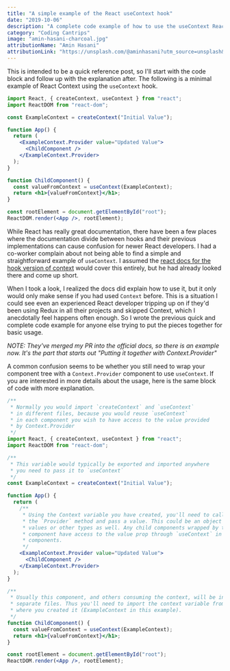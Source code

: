 ```yaml
---
title: "A simple example of the React useContext hook"
date: "2019-10-06"
description: "A complete code example of how to use the useContext React hook with no fluff or extra overhead."
category: "Coding Cantrips"
image: "amin-hasani-charcoal.jpg"
attributionName: "Amin Hasani"
attributionLink: "https://unsplash.com/@aminhasani?utm_source=unsplash&amp;utm_medium=referral&amp;utm_content=creditCopyText"
---
```


This is intended to be a quick reference post, so I'll start with the code block and follow up with the explanation after. The following is a minimal example of React Context using the `useContext` hook.

```jsx
import React, { createContext, useContext } from "react";
import ReactDOM from "react-dom";

const ExampleContext = createContext("Initial Value");

function App() {
  return (
    <ExampleContext.Provider value="Updated Value">
      <ChildComponent />
    </ExampleContext.Provider>
  );
}

function ChildComponent() {
  const valueFromContext = useContext(ExampleContext);
  return <h1>{valueFromContext}</h1>;
}

const rootElement = document.getElementById("root");
ReactDOM.render(<App />, rootElement);
```

While React has really great documentation, there have been a few places where the documentation divide between hooks and their previous implementations can cause confusion for newer React developers. I had a co-worker complain about not being able to find a simple and straightforward example of `useContext`. I assumed the <a href="https://reactjs.org/docs/hooks-reference.html#usecontext" target="_blank" rel="noopener noreferrer">react docs for the hook version of context</a> would cover this entirely, but he had already looked there and come up short.

When I took a look, I realized the docs did explain how to use it, but it only would only make sense if you had used `Context` before. This is a situation I could see even an experienced React developer tripping up on if they'd been using Redux in all their projects and skipped Context, which I anecdotally feel happens often enough. So I wrote the previous quick and complete code example for anyone else trying to put the pieces together for basic usage.

_NOTE: They've merged my PR into the official docs, so there is an example now. It's the part that starts out "Putting it together with Context.Provider"_

A common confusion seems to be whether you still need to wrap your component tree with a `Context.Provider` component to use `useContext`. If you are interested in more details about the usage, here is the same block of code with more explanation.

```jsx
/**
 * Normally you would import `createContext` and `useContext`
 * in different files, because you would reuse `useContext`
 * in each component you wish to have access to the value provided
 * by Context.Provider
 */
import React, { createContext, useContext } from "react";
import ReactDOM from "react-dom";

/**
 * This variable would typically be exported and imported anywhere
 * you need to pass it to `useContext`
 */
const ExampleContext = createContext("Initial Value");

function App() {
  return (
    /**
     * Using the Context variable you have created, you'll need to call
     * the `Provider` method and pass a value. This could be an object of
     * values or other types as well. Any child components wrapped by this
     * component have access to the value prop through `useContext` in those
     * components.
     */
    <ExampleContext.Provider value="Updated Value">
      <ChildComponent />
    </ExampleContext.Provider>
  );
}

/**
 * Usually this component, and others consuming the context, will be in
 * separate files. Thus you'll need to import the context variable from
 * where you created it (ExampleContext in this example).
 */
function ChildComponent() {
  const valueFromContext = useContext(ExampleContext);
  return <h1>{valueFromContext}</h1>;
}

const rootElement = document.getElementById("root");
ReactDOM.render(<App />, rootElement);
```
